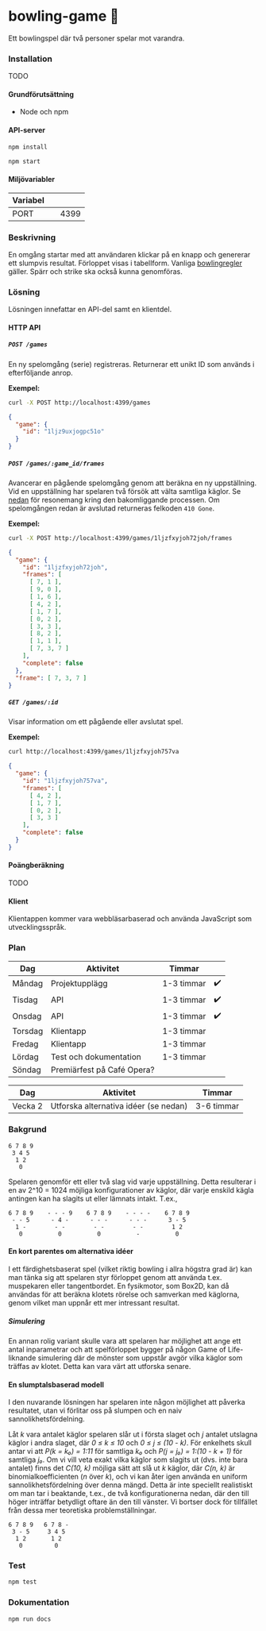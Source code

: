 # bowling-game :bowling:

Ett bowlingspel där två personer spelar mot varandra. 

### Installation

TODO

#### Grundförutsättning

* Node och npm

#### API-server

```bash
npm install
```

```bash
npm start
```

#### Miljövariabler

| Variabel      |                             |            |
|---------------|-----------------------------|------------|
| PORT          |                             | 4399       |

### Beskrivning

En omgång startar med att användaren klickar på en knapp och genererar ett slumpvis resultat. Förloppet visas i tabellform. Vanliga [bowlingregler](http://www.alltombowling.nu/skola_rakna.php) gäller. Spärr och strike ska också kunna genomföras.

### Lösning

Lösningen innefattar en API-del samt en klientdel. 

#### HTTP API

##### `POST /games`

En ny spelomgång (serie) registreras. Returnerar ett unikt ID som används i efterföljande anrop.

**Exempel:**

```bash
curl -X POST http://localhost:4399/games
```

```json
{
  "game": {
    "id": "1ljz9uxjogpc51o"
  }
}
```

##### `POST /games/:game_id/frames`

Avancerar en pågående spelomgång genom att beräkna en ny uppställning. Vid en uppställning har spelaren två försök att välta samtliga käglor. Se [nedan](#bakgrund) för resonemang kring den bakomliggande processen. Om spelomgången redan är avslutad returneras felkoden `410 Gone`.

**Exempel:**

```bash
curl -X POST http://localhost:4399/games/1ljzfxyjoh72joh/frames
```

```json
{
  "game": {
    "id": "1ljzfxyjoh72joh",
    "frames": [
      [ 7, 1 ],
      [ 9, 0 ],
      [ 1, 6 ],
      [ 4, 2 ],
      [ 1, 7 ],
      [ 0, 2 ],
      [ 3, 3 ],
      [ 8, 2 ],
      [ 1, 1 ],
      [ 7, 3, 7 ]
    ],
    "complete": false
  },
  "frame": [ 7, 3, 7 ]
}
```

##### `GET /games/:id`

Visar information om ett pågående eller avslutat spel.

**Exempel:**

```bash
curl http://localhost:4399/games/1ljzfxyjoh757va
```

```json
{
  "game": {
    "id": "1ljzfxyjoh757va",
    "frames": [
      [ 4, 2 ],
      [ 1, 7 ],
      [ 0, 2 ],
      [ 3, 3 ]
    ],
    "complete": false
  }
}
```

#### Poängberäkning 

TODO

#### Klient

Klientappen kommer vara webbläsarbaserad och använda JavaScript som utvecklingsspråk.

### Plan

| Dag           | Aktivitet                   | Timmar     |    |
|---------------|-----------------------------|------------|----|
| M&aring;ndag  | Projektupplägg              | 1-3 timmar | :heavy_check_mark: |
| Tisdag        | API                         | 1-3 timmar | :heavy_check_mark: |
| Onsdag        | API                         | 1-3 timmar | :heavy_check_mark: |
| Torsdag       | Klientapp                   | 1-3 timmar |    |
| Fredag        | Klientapp                   | 1-3 timmar |    |
| L&ouml;rdag   | Test och dokumentation      | 1-3 timmar |    |
| S&ouml;ndag   | Premiärfest på Café Opera?  |            |    |

| Dag           | Aktivitet                   | Timmar     |
|---------------|-----------------------------|------------|
| Vecka 2       | Utforska alternativa idéer (se nedan) | 3-6 timmar |

### Bakgrund

```
6 7 8 9
 3 4 5
  1 2 
   0
```

Spelaren genomför ett eller två slag vid varje uppställning. Detta resulterar i en av 2^10 = 1024 möjliga konfigurationer av käglor, där varje enskild kägla antingen kan ha slagits ut eller lämnats intakt. T.ex.,

```
6 7 8 9    - - - 9    6 7 8 9    - - - -    6 7 8 9
 - - 5      - 4 -      - - -      - - -      3 - 5
  1 -        - -        - -        - -        1 2
   0          0          0          -          0
```

#### En kort parentes om alternativa idéer

I ett färdighetsbaserat spel (vilket riktig bowling i allra högstra grad är) kan man tänka sig att spelaren styr förloppet genom att använda t.ex. muspekaren eller tangentbordet. En fysikmotor, som Box2D, kan då användas för att beräkna klotets rörelse och samverkan med käglorna, genom vilket man uppnår ett mer intressant resultat.

##### Simulering

En annan rolig variant skulle vara att spelaren har möjlighet att ange ett antal inparametrar och att spelförloppet bygger på någon Game of Life-liknande simulering där de mönster som uppstår avgör vilka käglor som träffas av klotet. Detta kan vara värt att utforska senare.

#### En slumptalsbaserad modell

I den nuvarande lösningen har spelaren inte någon möjlighet att påverka resultatet, utan vi förlitar oss på slumpen och en naiv sannolikhetsfördelning.

Låt *k* vara antalet käglor spelaren slår ut i första slaget och *j* antalet utslagna käglor i andra slaget, där *0 ≤ k ≤ 10* och *0 ≤ j ≤ (10 - k)*. För enkelhets skull antar vi att *P(k = k₀) = 1:11* för samtliga *k₀* och *P(j = j₀) = 1:(10 - k + 1)* för samtliga *j₀*. Om vi vill veta exakt vilka käglor som slagits ut (dvs. inte bara antalet) finns det *C(10, k)* möjliga sätt att slå ut *k* käglor, där *C(n, k)* är binomialkoefficienten (*n* över *k*), och vi kan åter igen använda en uniform sannolikhetsfördelning över denna mängd. Detta är inte speciellt realistiskt om man tar i beaktande, t.ex., de två konfigurationerna nedan, där den till höger inträffar betydligt oftare än den till vänster. Vi bortser dock för tillfället från dessa mer teoretiska problemställningar.

```
6 7 8 9   6 7 8 -
 3 - 5     3 4 5
  1 2       1 2
   0         0
```

### Test

```bash
npm test
```

### Dokumentation

```bash
npm run docs
```
